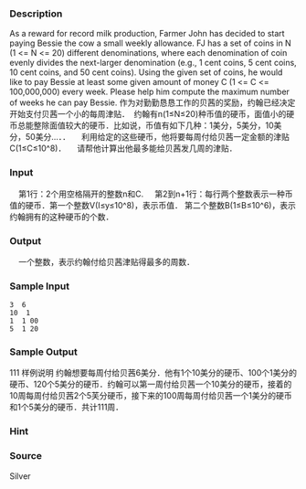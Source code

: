 
### Description
As a reward for record milk production, Farmer John has decided to start paying Bessie the cow a small weekly allowance. FJ has a set of coins in N (1 <= N <= 20) different denominations, where each denomination of coin evenly divides the next-larger denomination (e.g., 1 cent coins, 5 cent coins, 10 cent coins, and 50 cent coins). Using the given set of coins, he would like to pay Bessie at least some given amount of money C (1 <= C <= 100,000,000) every week. Please help him compute the maximum number of weeks he can pay Bessie. 
作为对勤勤恳恳工作的贝茜的奖励，约翰已经决定开始支付贝茜一个小的每周津贴．  约翰有n(1≤N≤20)种币值的硬币，面值小的硬币总能整除面值较大的硬币．比如说，币值有如下几种：1美分，5美分，10美分，50美分…．．
    利用给定的这些硬币，他将要每周付给贝茜一定金额的津贴C(1≤C≤10^8)．
    请帮他计算出他最多能给贝茜发几周的津贴．
### Input
    第1行：2个用空格隔开的整数n和C.
    第2到n+1行：每行两个整数表示一种币值的硬币．第一个整数V(I≤y≤10^8)，表示币值．
第二个整数B(1≤B≤10^6)，表示约翰拥有的这种硬币的个数．
### Output
    一个整数，表示约翰付给贝茜津贴得最多的周数．
### Sample Input
    3  6
    10  1
    1  1 00
    5  1 20

### Sample Output
   111
样例说明
    约翰想要每周付给贝茜6美分．他有1个10美分的硬币、100个1美分的硬币、120个5美分的硬币．约翰可以第一周付给贝茜一个10美分的硬币，接着的10周每周付给贝茜2个5芙分硬币，接下来的100周每周付给贝茜一个1美分的硬币和1个5美分的硬币．共计111周．
### Hint

### Source
Silver